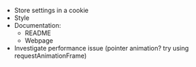 * Store settings in a cookie
* Style
* Documentation:
  * README
  * Webpage
* Investigate performance issue (pointer animation? try using requestAnimationFrame)

